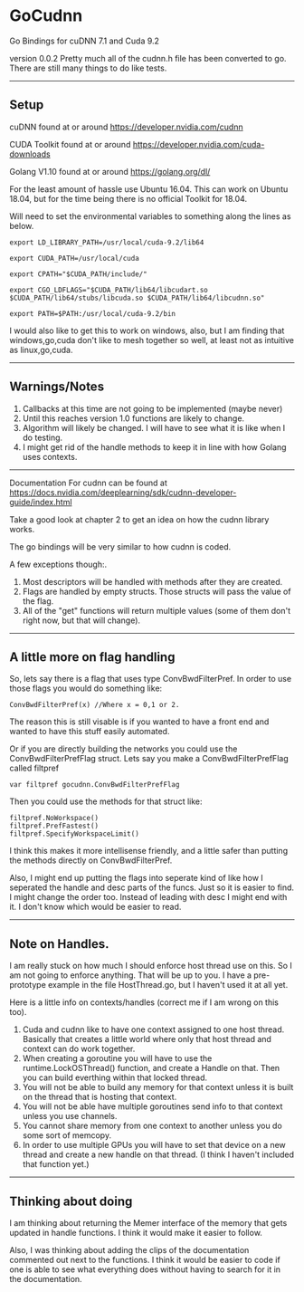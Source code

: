 # GoCudnn
Go Bindings for cuDNN 7.1 and Cuda 9.2

version 0.0.2 Pretty much all of the cudnn.h file has been converted to go.  There are still many things to do like tests.

---

## Setup

cuDNN found at or around https://developer.nvidia.com/cudnn

CUDA Toolkit found at or around https://developer.nvidia.com/cuda-downloads

Golang V1.10 found at or around  https://golang.org/dl/


For the least amount of hassle use Ubuntu 16.04.  This can work on Ubuntu 18.04, but for the time being there is no official Toolkit for 18.04.


Will need to set the environmental variables to something along the lines as below.  

```
export LD_LIBRARY_PATH=/usr/local/cuda-9.2/lib64

export CUDA_PATH=/usr/local/cuda

export CPATH="$CUDA_PATH/include/"

export CGO_LDFLAGS="$CUDA_PATH/lib64/libcudart.so $CUDA_PATH/lib64/stubs/libcuda.so $CUDA_PATH/lib64/libcudnn.so"

export PATH=$PATH:/usr/local/cuda-9.2/bin
```

I would also like to get this to work on windows, also, but I am finding that windows,go,cuda don't like to mesh together so well, at least not as intuitive as linux,go,cuda.


---

## Warnings/Notes


1. Callbacks at this time are not going to be implemented (maybe never)
2. Until this reaches version 1.0 functions are likely to change.  
3. Algorithm will likely be changed.  I will have to see what it is like when I do testing. 
4. I might get rid of the handle methods to keep it in line with how Golang uses contexts. 

---

Documentation For cudnn can be found at https://docs.nvidia.com/deeplearning/sdk/cudnn-developer-guide/index.html

Take a good look at chapter 2 to get an idea on how the cudnn library works.

The go bindings will be very similar to how cudnn is coded.

A few exceptions though:.  
1. Most descriptors will be handled with methods after they are created.
2. Flags are handled by empty structs. Those structs will pass the value of the flag.  
3. All of the "get" functions will return multiple values (some of them don't right now, but that will change).

---

## A little more on flag handling
So, lets say there is a flag that uses type ConvBwdFilterPref. In order to use those flags you would do something like:
```
ConvBwdFilterPref(x) //Where x = 0,1 or 2.
``` 
The reason this is still visable is if you wanted to have a front end and wanted to have this stuff easily automated. 


Or if you are directly building the networks you could use the ConvBwdFilterPrefFlag struct. 
Lets say you make a ConvBwdFilterPrefFlag called  filtpref 
```
var filtpref gocudnn.ConvBwdFilterPrefFlag
``` 
Then you could use the methods for that struct like:
```
filtpref.NoWorkspace()
filtpref.PrefFastest()
filtpref.SpecifyWorkspaceLimit()
```
I think this makes it more intellisense friendly, and a little safer than putting the methods directly on ConvBwdFilterPref.

Also, I might end up putting the flags into seperate kind of like how I seperated the handle and desc parts of the funcs.  Just so it is easier to find. I might change the order too.  Instead of leading with desc I might end with it.  I don't know which would be easier to read. 

---

## Note on Handles.  
I am really stuck on how much I should enforce host thread use on this. So I am not going to enforce anything. That will be up to you.  I have a pre-prototype example in the file HostThread.go, but I haven't used it at all yet.  

Here is a little info on contexts/handles (correct me if I am wrong on this too).  
1. Cuda and cudnn like to have one context assigned to one host thread.  Basically that creates a little world where only that host thread and context can do work together. 
2. When creating a goroutine you will have to use the runtime.LockOSThread() function, and create a Handle on that. Then you can build everthing within that locked thread.
3. You will not be able to build any memory for that context unless it is built on the thread that is hosting that context. 
4. You will not be able have multiple goroutines send info to that context unless you use channels.   
5. You cannot share memory from one context to another unless you do some sort of memcopy.   
6. In order to use multiple GPUs you will have to set that device on a new thread and create a new handle on that thread. (I think I haven't included that    function yet.)

---

## Thinking about doing

I am thinking about returning the Memer interface of the memory that gets updated in handle functions. I think it would make it easier to follow.

Also, I was thinking about adding the clips of the documentation commented out next to the functions. I think it would be easier to code if one is able to see what everything does without having to search for it in the documentation.  






